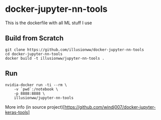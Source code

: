 # docker-jupyter-nn-tools

This is the dockerfile with all ML stuff I use

## Build from Scratch

    git clone https://github.com/illusionww/docker-jupyter-nn-tools
    cd docker-jupyter-nn-tools
    docker build -t illusionww/jupyter-nn-tools .

## Run

    nvidia-docker run -ti --rm \
        -v `pwd`:/notebook \
        -p 8888:8888 \
        illusionww/jupyter-nn-tools

More info (in source project)[https://github.com/windj007/docker-jupyter-keras-tools]